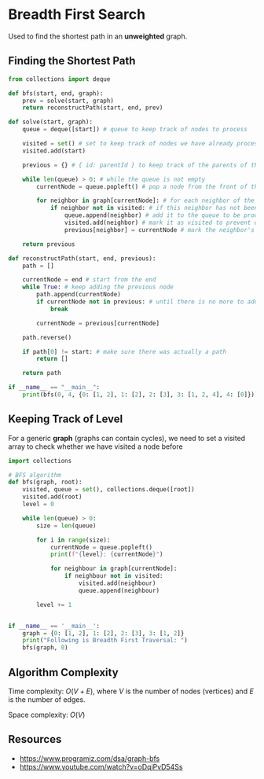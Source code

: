 # Breadth First Search

Used to find the shortest path in an **unweighted** graph.

## Finding the Shortest Path

```py
from collections import deque

def bfs(start, end, graph):
    prev = solve(start, graph)
    return reconstructPath(start, end, prev)

def solve(start, graph):
    queue = deque([start]) # queue to keep track of nodes to process

    visited = set() # set to keep track of nodes we have already processed
    visited.add(start)

    previous = {} # { id: parentId } to keep track of the parents of the node

    while len(queue) > 0: # while the queue is not empty
        currentNode = queue.popleft() # pop a node from the front of the queue

        for neighbor in graph[currentNode]: # for each neighbor of the current node
            if neighbor not in visited: # if this neighbor has not been visited yet
                queue.append(neighbor) # add it to the queue to be processed
                visited.add(neighbor) # mark it as visited to prevent duplicate work
                previous[neighbor] = currentNode # mark the neighbor's parent to be the current node

    return previous

def reconstructPath(start, end, previous):
    path = []

    currentNode = end # start from the end
    while True: # keep adding the previous node
        path.append(currentNode) 
        if currentNode not in previous: # until there is no more to add
            break

        currentNode = previous[currentNode]

    path.reverse()

    if path[0] != start: # make sure there was actually a path
        return []

    return path

if __name__ == "__main__":
    print(bfs(0, 4, {0: [1, 2], 1: [2], 2: [3], 3: [1, 2, 4], 4: [0]}))
```

## Keeping Track of Level

For a generic **graph** (graphs can contain cycles), we need to set a visited array to check whether we have visited a node before

```py
import collections

# BFS algorithm
def bfs(graph, root):
    visited, queue = set(), collections.deque([root])
    visited.add(root)
    level = 0

    while len(queue) > 0:
        size = len(queue)

        for i in range(size):
            currentNode = queue.popleft()
            print(f"{level}: {currentNode}")

            for neighbour in graph[currentNode]:
                if neighbour not in visited:
                    visited.add(neighbour)
                    queue.append(neighbour)

        level += 1


if __name__ == '__main__':
    graph = {0: [1, 2], 1: [2], 2: [3], 3: [1, 2]}
    print("Following is Breadth First Traversal: ")
    bfs(graph, 0)
```

## Algorithm Complexity

Time complexity: $O(V + E)$, where $V$ is the number of nodes (vertices) and $E$ is the number of edges.

Space complexity: $O(V)$

## Resources

- https://www.programiz.com/dsa/graph-bfs
- https://www.youtube.com/watch?v=oDqjPvD54Ss